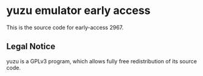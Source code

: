 yuzu emulator early access
=============

This is the source code for early-access 2967.

## Legal Notice

yuzu is a GPLv3 program, which allows fully free redistribution of its source code.